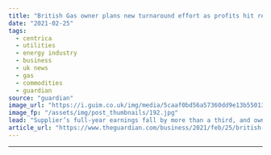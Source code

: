 ```yaml
---
title: "British Gas owner plans new turnaround effort as profits hit record low"
date: "2021-02-25"
tags: 
  - centrica
  - utilities
  - energy industry
  - business
  - uk news
  - gas
  - commodities
  - guardian
source: "guardian"
image_url: "https://i.guim.co.uk/img/media/5caaf0bd56a57360dd9e13b55013d3dbef6424de/0_233_5184_3110/master/5184.jpg?width=460&quality=85&auto=format&fit=max&s=4c5add504f7b018d4c1599605d175997"
image_fp: "/assets/img/post_thumbnails/192.jpg"
lead: "Supplier’s full-year earnings fall by more than a third, and owner Centrica records £577m pre-tax lossThe owner of British Gas has launched its second turnaround programme in five years after the energy supplier’s earnings plunged to their lowest on ..."
article_url: "https://www.theguardian.com/business/2021/feb/25/british-gas-owner-centrica-plans-new-turnaround-effort-as-profits-hit-record-low"
---
```


---
